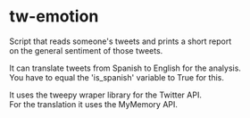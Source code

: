 # tw-emotion

Script that reads someone's tweets and prints a short report  
on the general sentiment of those tweets.

It can translate tweets from Spanish to English for the analysis.  
You have to equal the 'is_spanish' variable to True for this.  

It uses the tweepy wraper library for the Twitter API.  
For the translation it uses the MyMemory API.
